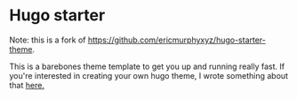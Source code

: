 # Hugo starter
Note: this is a fork of https://github.com/ericmurphyxyz/hugo-starter-theme.

This is a barebones theme template to get you up and running really fast. If you're interested in creating your own hugo theme, I wrote something about that [here.](https://dev.to/vinliao/create-your-own-hugo-theme-from-scratch-5df9)
